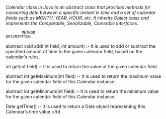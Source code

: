 *Calendar class in Java is an abstract class that provides methods for converting date between a specific instant in time and a set of calendar fields such as MONTH, YEAR, HOUR, etc. It inherits Object class and implements the Comparable, Serializable, Cloneable interfaces.*



           METHOD	                                                                   DESCRIPTION

abstract void add(int field, int amount)           :-              It is used to add or subtract the specified amount of time to the given calendar field, based on
                                                                  the calendar’s rules.
                                                          
int get(int field)                                 :-             It is used to return the value of the given calendar field.

abstract int getMaximum(int field)                 :-             It is used to return the maximum value for the given calendar field of this Calendar instance.

abstract int getMinimum(int field)                 :-             It is used to return the minimum value for the given calendar field of this Calendar instance.

Date getTime()                                     :-             It is used to return a Date object representing this Calendar’s time value.</td

